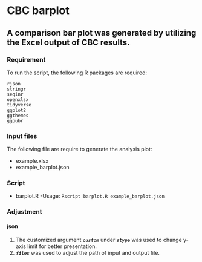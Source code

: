 # CBC barplot

## A comparison bar plot was generated by utilizing the Excel output of CBC results.

### Requirement
To run the script, the following R packages are required:
```
rjson
stringr
seqinr
openxlsx
tidyverse
ggplot2
ggthemes
ggpubr
```
### Input files
The following file are require to generate the analysis plot:
* example.xlsx
* example_barplot.json


### Script
- barplot.R
  -Usage: `Rscript barplot.R example_barplot.json`

### Adjustment
#### json
1. The customized argument ***`custom`*** under ***`stype`*** was used to change y-axis limit for better presentation.
2. ***`files`*** was used to adjust the path of input and output file.


